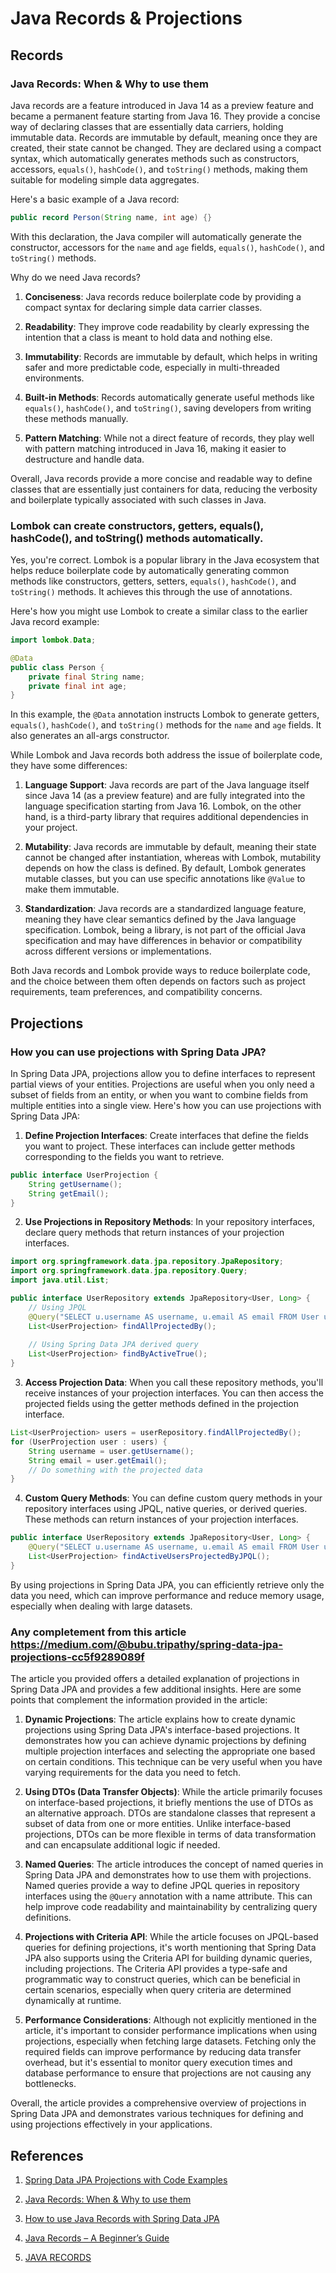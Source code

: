 # Java Records & Projections

## Records

### Java Records: When & Why to use them

Java records are a feature introduced in Java 14 as a preview feature and became a permanent feature starting from Java 16. They provide a concise way of declaring classes that are essentially data carriers, holding immutable data. Records are immutable by default, meaning once they are created, their state cannot be changed. They are declared using a compact syntax, which automatically generates methods such as constructors, accessors, `equals()`, `hashCode()`, and `toString()` methods, making them suitable for modeling simple data aggregates.

Here's a basic example of a Java record:

```java
public record Person(String name, int age) {}
```

With this declaration, the Java compiler will automatically generate the constructor, accessors for the `name` and `age` fields, `equals()`, `hashCode()`, and `toString()` methods.

Why do we need Java records?

1. **Conciseness**: Java records reduce boilerplate code by providing a compact syntax for declaring simple data carrier classes.

2. **Readability**: They improve code readability by clearly expressing the intention that a class is meant to hold data and nothing else.

3. **Immutability**: Records are immutable by default, which helps in writing safer and more predictable code, especially in multi-threaded environments.

4. **Built-in Methods**: Records automatically generate useful methods like `equals()`, `hashCode()`, and `toString()`, saving developers from writing these methods manually.

5. **Pattern Matching**: While not a direct feature of records, they play well with pattern matching introduced in Java 16, making it easier to destructure and handle data.

Overall, Java records provide a more concise and readable way to define classes that are essentially just containers for data, reducing the verbosity and boilerplate typically associated with such classes in Java.

### Lombok can create constructors, getters, equals(), hashCode(), and toString() methods automatically.

Yes, you're correct. Lombok is a popular library in the Java ecosystem that helps reduce boilerplate code by automatically generating common methods like constructors, getters, setters, `equals()`, `hashCode()`, and `toString()` methods. It achieves this through the use of annotations.

Here's how you might use Lombok to create a similar class to the earlier Java record example:

```java
import lombok.Data;

@Data
public class Person {
    private final String name;
    private final int age;
}
```

In this example, the `@Data` annotation instructs Lombok to generate getters, `equals()`, `hashCode()`, and `toString()` methods for the `name` and `age` fields. It also generates an all-args constructor.

While Lombok and Java records both address the issue of boilerplate code, they have some differences:

1. **Language Support**: Java records are part of the Java language itself since Java 14 (as a preview feature) and are fully integrated into the language specification starting from Java 16. Lombok, on the other hand, is a third-party library that requires additional dependencies in your project.

2. **Mutability**: Java records are immutable by default, meaning their state cannot be changed after instantiation, whereas with Lombok, mutability depends on how the class is defined. By default, Lombok generates mutable classes, but you can use specific annotations like `@Value` to make them immutable.

3. **Standardization**: Java records are a standardized language feature, meaning they have clear semantics defined by the Java language specification. Lombok, being a library, is not part of the official Java specification and may have differences in behavior or compatibility across different versions or implementations.

Both Java records and Lombok provide ways to reduce boilerplate code, and the choice between them often depends on factors such as project requirements, team preferences, and compatibility concerns.

## Projections

### How you can use projections with Spring Data JPA?

In Spring Data JPA, projections allow you to define interfaces to represent partial views of your entities. Projections are useful when you only need a subset of fields from an entity, or when you want to combine fields from multiple entities into a single view. Here's how you can use projections with Spring Data JPA:

1. **Define Projection Interfaces**: Create interfaces that define the fields you want to project. These interfaces can include getter methods corresponding to the fields you want to retrieve.

```java
public interface UserProjection {
    String getUsername();
    String getEmail();
}
```

2. **Use Projections in Repository Methods**: In your repository interfaces, declare query methods that return instances of your projection interfaces.

```java
import org.springframework.data.jpa.repository.JpaRepository;
import org.springframework.data.jpa.repository.Query;
import java.util.List;

public interface UserRepository extends JpaRepository<User, Long> {
    // Using JPQL
    @Query("SELECT u.username AS username, u.email AS email FROM User u")
    List<UserProjection> findAllProjectedBy();
    
    // Using Spring Data JPA derived query
    List<UserProjection> findByActiveTrue();
}
```

3. **Access Projection Data**: When you call these repository methods, you'll receive instances of your projection interfaces. You can then access the projected fields using the getter methods defined in the projection interface.

```java
List<UserProjection> users = userRepository.findAllProjectedBy();
for (UserProjection user : users) {
    String username = user.getUsername();
    String email = user.getEmail();
    // Do something with the projected data
}
```

4. **Custom Query Methods**: You can define custom query methods in your repository interfaces using JPQL, native queries, or derived queries. These methods can return instances of your projection interfaces.

```java
public interface UserRepository extends JpaRepository<User, Long> {
    @Query("SELECT u.username AS username, u.email AS email FROM User u WHERE u.active = true")
    List<UserProjection> findActiveUsersProjectedByJPQL();
}
```

By using projections in Spring Data JPA, you can efficiently retrieve only the data you need, which can improve performance and reduce memory usage, especially when dealing with large datasets.

### Any completement from this article https://medium.com/@bubu.tripathy/spring-data-jpa-projections-cc5f9289089f

The article you provided offers a detailed explanation of projections in Spring Data JPA and provides a few additional insights. Here are some points that complement the information provided in the article:

1. **Dynamic Projections**: The article explains how to create dynamic projections using Spring Data JPA's interface-based projections. It demonstrates how you can achieve dynamic projections by defining multiple projection interfaces and selecting the appropriate one based on certain conditions. This technique can be very useful when you have varying requirements for the data you need to fetch.

2. **Using DTOs (Data Transfer Objects)**: While the article primarily focuses on interface-based projections, it briefly mentions the use of DTOs as an alternative approach. DTOs are standalone classes that represent a subset of data from one or more entities. Unlike interface-based projections, DTOs can be more flexible in terms of data transformation and can encapsulate additional logic if needed.

3. **Named Queries**: The article introduces the concept of named queries in Spring Data JPA and demonstrates how to use them with projections. Named queries provide a way to define JPQL queries in repository interfaces using the `@Query` annotation with a name attribute. This can help improve code readability and maintainability by centralizing query definitions.

4. **Projections with Criteria API**: While the article focuses on JPQL-based queries for defining projections, it's worth mentioning that Spring Data JPA also supports using the Criteria API for building dynamic queries, including projections. The Criteria API provides a type-safe and programmatic way to construct queries, which can be beneficial in certain scenarios, especially when query criteria are determined dynamically at runtime.

5. **Performance Considerations**: Although not explicitly mentioned in the article, it's important to consider performance implications when using projections, especially when fetching large datasets. Fetching only the required fields can improve performance by reducing data transfer overhead, but it's essential to monitor query execution times and database performance to ensure that projections are not causing any bottlenecks.

Overall, the article provides a comprehensive overview of projections in Spring Data JPA and demonstrates various techniques for defining and using projections effectively in your applications.

## References


1. [Spring Data JPA Projections with Code Examples](https://medium.com/@bubu.tripathy/spring-data-jpa-projections-cc5f9289089f)

2. [Java Records: When & Why to use them](https://medium.com/javarevisited/java-records-when-why-to-use-them-ebd48de637b6)

3. [How to use Java Records with Spring Data JPA](https://vladmihalcea.com/records-spring-data-jpa/)

4. [Java Records – A Beginner’s Guide](https://vladmihalcea.com/java-records-guide/)

5. [JAVA RECORDS](https://www.happycoders.eu/java/records/)
